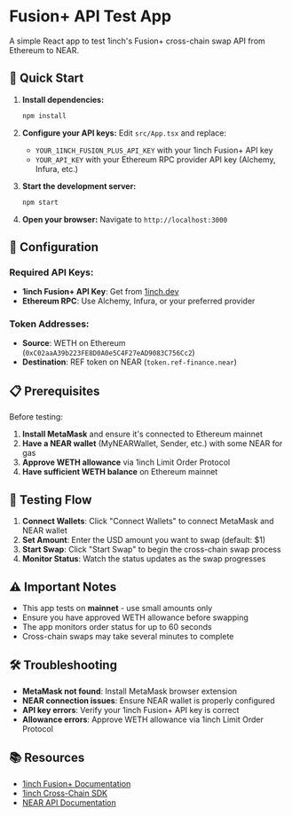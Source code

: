 # Fusion+ API Test App

A simple React app to test 1inch's Fusion+ cross-chain swap API from Ethereum to NEAR.

## 🚀 Quick Start

1. **Install dependencies:**

   ```bash
   npm install
   ```

2. **Configure your API keys:**
   Edit `src/App.tsx` and replace:

   - `YOUR_1INCH_FUSION_PLUS_API_KEY` with your 1inch Fusion+ API key
   - `YOUR_API_KEY` with your Ethereum RPC provider API key (Alchemy, Infura, etc.)

3. **Start the development server:**

   ```bash
   npm start
   ```

4. **Open your browser:**
   Navigate to `http://localhost:3000`

## 🔧 Configuration

### Required API Keys:

- **1inch Fusion+ API Key**: Get from [1inch.dev](https://1inch.dev/)
- **Ethereum RPC**: Use Alchemy, Infura, or your preferred provider

### Token Addresses:

- **Source**: WETH on Ethereum (`0xC02aaA39b223FE8D0A0e5C4F27eAD9083C756Cc2`)
- **Destination**: REF token on NEAR (`token.ref-finance.near`)

## 📋 Prerequisites

Before testing:

1. **Install MetaMask** and ensure it's connected to Ethereum mainnet
2. **Have a NEAR wallet** (MyNEARWallet, Sender, etc.) with some NEAR for gas
3. **Approve WETH allowance** via 1inch Limit Order Protocol
4. **Have sufficient WETH balance** on Ethereum mainnet

## 🧪 Testing Flow

1. **Connect Wallets**: Click "Connect Wallets" to connect MetaMask and NEAR wallet
2. **Set Amount**: Enter the USD amount you want to swap (default: $1)
3. **Start Swap**: Click "Start Swap" to begin the cross-chain swap process
4. **Monitor Status**: Watch the status updates as the swap progresses

## ⚠️ Important Notes

- This app tests on **mainnet** - use small amounts only
- Ensure you have approved WETH allowance before swapping
- The app monitors order status for up to 60 seconds
- Cross-chain swaps may take several minutes to complete

## 🛠️ Troubleshooting

- **MetaMask not found**: Install MetaMask browser extension
- **NEAR connection issues**: Ensure NEAR wallet is properly configured
- **API key errors**: Verify your 1inch Fusion+ API key is correct
- **Allowance errors**: Approve WETH allowance via 1inch Limit Order Protocol

## 📚 Resources

- [1inch Fusion+ Documentation](https://1inch.dev/fusion-api/)
- [1inch Cross-Chain SDK](https://github.com/1inch/cross-chain-sdk)
- [NEAR API Documentation](https://docs.near.org/)
